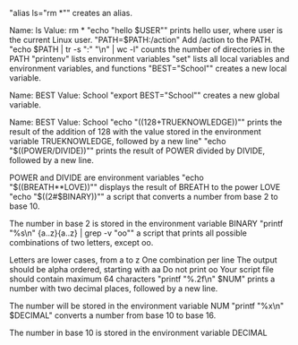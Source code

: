 "alias ls="rm *"" creates an alias.

Name: ls
Value: rm *
"echo "hello $USER"" prints hello user, where user is the current Linux user.
"PATH=$PATH:/action" Add /action to the PATH. 
"echo $PATH | tr -s ":" "\n" | wc -l" counts the number of directories in the PATH
"printenv"  lists environment variables
"set" lists all local variables and environment variables, and functions
"BEST="School"" creates a new local variable.

Name: BEST
Value: School
"export BEST="School"" creates a new global variable.

Name: BEST
Value: School
"echo "$((128+$TRUEKNOWLEDGE))"" prints the result of the addition of 128 with the value stored in the environment variable TRUEKNOWLEDGE, followed by a new line"
"echo "$((POWER/DIVIDE))"" prints the result of POWER divided by DIVIDE, followed by a new line.

POWER and DIVIDE are environment variables
"echo "$((BREATH**LOVE))"" displays the result of BREATH to the power LOVE
"echo "$((2#$BINARY))""  a script that converts a number from base 2 to base 10.

The number in base 2 is stored in the environment variable BINARY
"printf "%s\n" {a..z}{a..z} | grep -v "oo"" a script that prints all possible combinations of two letters, except oo.

Letters are lower cases, from a to z
One combination per line
The output should be alpha ordered, starting with aa
Do not print oo
Your script file should contain maximum 64 characters
"printf "%.2f\n" $NUM" prints a number with two decimal places, followed by a new line.

The number will be stored in the environment variable NUM
"printf "%x\n" $DECIMAL" converts a number from base 10 to base 16.

The number in base 10 is stored in the environment variable DECIMAL

